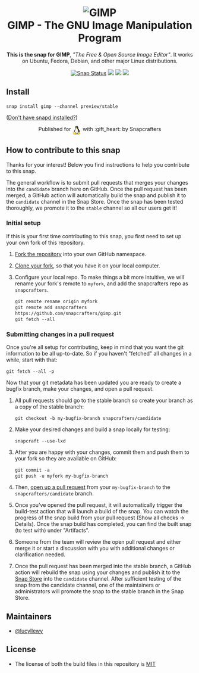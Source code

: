 <h1 align="center">
  <img src="gimp.png" alt="GIMP">
  <br />
  GIMP - The GNU Image Manipulation Program
</h1>

<p align="center"><b>This is the snap for GIMP</b>, <i>"The Free &amp; Open Source Image Editor"</i>. It works on Ubuntu, Fedora, Debian, and other major Linux
distributions.</p>

<p align="center">
<a href="https://snapcraft.io/gimp"><img src="https://snapcraft.io/gimp/badge.svg" alt="Snap Status"></a>
<a href="https://github.com/snapcrafters/gimp/actions/workflows/sync-version-with-upstream.yml"><img src="https://github.com/snapcrafters/gimp/actions/workflows/sync-version-with-upstream.yml/badge.svg"></a>
<a href="https://github.com/snapcrafters/gimp/actions/workflows/release-to-candidate.yaml"><img src="https://github.com/snapcrafters/gimp/actions/workflows/release-to-candidate.yaml/badge.svg"></a>
<a href="https://github.com/snapcrafters/gimp/actions/workflows/promote-to-stable.yml"><img src="https://github.com/snapcrafters/gimp/actions/workflows/promote-to-stable.yml/badge.svg"></a>
</p>

## Install

```shell
snap install gimp --channel preview/stable
```

([Don't have snapd installed?](https://snapcraft.io/docs/core/install))

<p align="center">Published for <img src="https://raw.githubusercontent.com/anythingcodes/slack-emoji-for-techies/gh-pages/emoji/tux.png" align="top" width="24" /> with :gift_heart: by Snapcrafters</p>

## How to contribute to this snap

Thanks for your interest! Below you find instructions to help you contribute to this snap.

The general workflow is to submit pull requests that merges your changes into the `candidate` branch here on GitHub. Once the pull request has been merged, a GitHub action will automatically build the snap and publish it to the `candidate` channel in the Snap Store. Once the snap has been tested thoroughly, we promote it to the `stable` channel so all our users get it!

### Initial setup

If this is your first time contributing to this snap, you first need to set up your own fork of this repository.

1. [Fork the repository](https://docs.github.com/en/github/getting-started-with-github/fork-a-repo) into your own GitHub namespace.
2. [Clone your fork](https://git-scm.com/book/en/v2/Git-Basics-Getting-a-Git-Repository), so that you have it on your local computer.
3. Configure your local repo. To make things a bit more intuitive, we will rename your fork's remote to `myfork`, and add the snapcrafters repo as `snapcrafters`.

    ```shell
    git remote rename origin myfork
    git remote add snapcrafters https://github.com/snapcrafters/gimp.git
    git fetch --all
    ```

### Submitting changes in a pull request

Once you're all setup for contributing, keep in mind that you want the git information to be all up-to-date. So if you haven't "fetched" all changes in a while, start with that:

```shell
git fetch --all -p
```

Now that your git metadata has been updated you are ready to create a bugfix branch, make your changes, and open a pull request.

1. All pull requests should go to the stable branch so create your branch as a copy of the stable branch:

    ```shell
    git checkout -b my-bugfix-branch snapcrafters/candidate
    ```

2. Make your desired changes and build a snap locally for testing:

    ```shell
    snapcraft --use-lxd
    ```

3. After you are happy with your changes, commit them and push them to your fork so they are available on GitHub:

    ```shell
    git commit -a
    git push -u myfork my-bugfix-branch
    ```

4. Then, [open up a pull request](https://docs.github.com/en/github/collaborating-with-issues-and-pull-requests/about-pull-requests) from your `my-bugfix-branch` to the `snapcrafters/candidate` branch.
5. Once you've opened the pull request, it will automatically trigger the build-test action that will launch a build of the snap. You can watch the progress of the snap build from your pull request (Show all checks -> Details). Once the snap build has completed, you can find the built snap (to test with) under "Artifacts".
6. Someone from the team will review the open pull request and either merge it or start a discussion with you with additional changes or clarification needed.
7. Once the pull request has been merged into the stable branch, a GitHub action will rebuild the snap using your changes and publish it to the [Snap Store](https://snapcraft.io/gimp) into the `candidate` channel. After sufficient testing of the snap from the candidate channel, one of the maintainers or administrators will promote the snap to the stable branch in the Snap Store.

## Maintainers

-   [@lucyllewy](https://github.com/lucyllewy/)

## License

-   The license of both the build files in this repository is [MIT](https://github.com/snapcrafters/gimp/blob/main/LICENSE)
